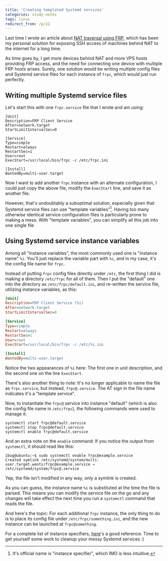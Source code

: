 ```yaml
---
title: 'Creating templated Systemd services'
categories: study-notes
tags: linux
redirect_from: /p/22
---
```


Last time I wrote an article about [NAT traversal using FRP][1], which has been my personal solution for exposing SSH access of machines behind NAT to the internet for a long time.

As time goes by, I get more devices behind NAT and more VPS hosts providing FRP access, and the need for connecting one device with multiple FRP hosts arises. Surely, one solution would be writing multiple config files and Systemd service files for each instance of `frpc`, which would just run perfectly.

## Writing multiple Systemd service files

Let's start this with one `frpc.service` file that I wrote and am using:

```systemd
[Unit]
Description=FRP Client Service
After=network.target
StartLimitIntervalSec=0

[Service]
Type=simple
Restart=always
RestartSec=1
User=root
ExecStart=/usr/local/bin/frpc -c /etc/frpc.ini

[Install]
WantedBy=multi-user.target
```

Now I want to add another `frpc` instance with an alternate configuration, I could just copy the above file, modify the `ExecStart` line, and save it as another file.

However, that's undoubtably a suboptimal solution, especially given that Systemd service files can use "template variables"[^1]. Having too many *otherwise* identical service configuration files is particularly prone to making a mess. With "template variables", you can simplify all this job into one single file

## Using Systemd service instance variables

Among all "instance variables", the most commonly used one is "instance name" `%i`. You'll just replace the variable part with `%i`, and in my case, it's the config file name for `frpc`.

Instead of putting `frpc` config files directly under `/etc`, the first thing I did is making a directory `/etc/frpc` for all of them. Then I put the "default" one into the directory as `/etc/frpc/default.ini`, and re-written the service file, utilizing instance variables, as this:

```ini
[Unit]
Description=FRP Client Service (%i)
After=network.target
StartLimitIntervalSec=0

[Service]
Type=simple
Restart=always
RestartSec=1
User=root
ExecStart=/usr/local/bin/frpc -c /etc/%i.ini

[Install]
WantedBy=multi-user.target
```

Notice the two appearances of `%i` here: The first one in unit description, and the second one on the line `ExecStart`.

There's also another thing to note: It's no longer applicable to name the file as `frpc.service`, but instead, `frpc@.service`. The AT sign in the file name indicates it's a "template service".

Now, to instantiate the `frpc@` service into instance "default" (which is also the config file name in `/etc/frpc`), the following commands were used to manage it:

```shell
systemctl start frpc@default.service
systemctl stop frpc@default.service
systemctl enable frpc@default.service
```

And an extra note on the `enable` command: If you notice the output from `systemctl`, it should read like this:

```console
ibug@ubuntu:~$ sudo systemctl enable frpc@example.service
Created symlink /etc/systemd/system/multi-user.target.wants/frpc@example.service → /etc/systemd/system/frpc@.service
```

Yep, the file isn't modified in any way, only a symlink is created.

As you can guess, the instance name `%i` is substituted at the time the file is parsed. This means you can modify the service file on the go and any changes will take effect the next time you run a `systemctl` command that reads the file.

And here's the topic: For each additional `frpc` instance, the only thing to do is to place its config file under `/etc/frpc/something.ini`, and the new instance can be launched at `frpc@something`.

For a complete list of instance specifiers, [here][2]'s a good reference. Time to get yourself some work to cleanup your messy Systemd services :)

[^1]: It's official name is "instance specifier", which IMO is less intuitive.

[1]: /p/14
[2]: https://www.freedesktop.org/software/systemd/man/systemd.unit.html#Specifiers
